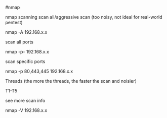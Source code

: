    
#nmap


  

nmap scanning
scan all/aggressive scan (too noisy, not ideal for real-world pentest)

nmap -A 192.168.x.x

scan all ports

nmap -p- 192.168.x.x

scan specific ports

nmap -p 80,443,445 192.168.x.x

Threads (the more the threads, the faster the scan and noisier)

T1-T5

see more scan info

nmap -V 192.168.x.x